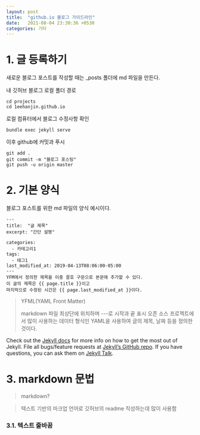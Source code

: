 ```yaml
---
layout: post
title:  "github.io 블로그 가이드라인"
date:   2021-08-04 23:30:36 +0530
categories: 기타
---
```

# 1. 글 등록하기

새로운 블로그 포스트를 작성할 때는 _posts 폴더에 md 파일을 만든다.

내 깃허브 블로그 로컬 폴더 경로
```
cd projects
cd 1eehanjin.github.io
```

로컬 컴퓨터에서 블로그 수정사항 확인
```
bundle exec jekyll serve
```

이후 github에 커밋과 푸시
```
git add .
git commit -m "블로그 포스팅"
git push -u origin master
```

# 2. 기본 양식

블로그 포스트를 위한 md 파일의 양식 예시이다.

```
---
title:  "글 제목"
excerpt: "간단 설명"

categories:
  - 카테고리1
tags:
  - 태그1
last_modified_at: 2019-04-13T08:06:00-05:00
---
YFM에서 정의한 제목을 이중 괄호 구문으로 본문에 추가할 수 있다.
이 글의 제목은 {{ page.title }}이고
마지막으로 수정된 시간은 {{ page.last_modified_at }}이다.
```

>YFML(YAML Front Matter)
>
>markdown 파일 최상단에 위치하며 ---로 시작과 끝 표시
>오픈 소스 프로젝트에서 많이 사용하는 데이터 형식인 YAML을 사용하여  글의 제목, 날짜 등을 정의한 것이다.

Check out the [Jekyll docs][jekyll-docs] for more info on how to get the most out of Jekyll. File all bugs/feature requests at [Jekyll’s GitHub repo][jekyll-gh]. If you have questions, you can ask them on [Jekyll Talk][jekyll-talk].

[jekyll-docs]: https://jekyllrb.com/docs/home
[jekyll-gh]:   https://github.com/jekyll/jekyll
[jekyll-talk]: https://talk.jekyllrb.com/

# 3. markdown 문법

>markdown?

>텍스트 기반의 마크업 언어로 깃허브의 readme 작성하는데 많이 사용함

### 3.1. 텍스트 줄바꿈

